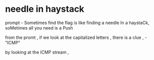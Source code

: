 # needle in haystack 

prompt - Sometimes find the flag is like finding a needle In a haystaCk, soMetimes all you need is a Push

from the promt  , if we look at the capitalized letters , there is a clue , - "ICMP"

by looking at the ICMP  stream , 

